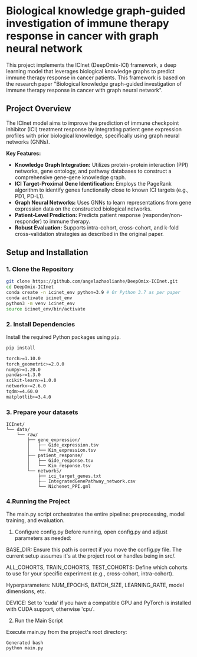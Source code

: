 
# Biological knowledge graph-guided investigation of immune therapy response in cancer with graph neural network

This project implements the ICInet (DeepOmix-ICI) framework, a deep learning model that leverages biological knowledge graphs to predict immune therapy response in cancer patients. This framework is based on the research paper "Biological knowledge graph-guided investigation of immune therapy response in cancer with graph neural network".

## Project Overview

The ICInet model aims to improve the prediction of immune checkpoint inhibitor (ICI) treatment response by integrating patient gene expression profiles with prior biological knowledge, specifically using graph neural networks (GNNs).

**Key Features:**
-   **Knowledge Graph Integration:** Utilizes protein-protein interaction (PPI) networks, gene ontology, and pathway databases to construct a comprehensive gene-gene knowledge graph.
-   **ICI Target-Proximal Gene Identification:** Employs the PageRank algorithm to identify genes functionally close to known ICI targets (e.g., PD1, PD-L1).
-   **Graph Neural Networks:** Uses GNNs to learn representations from gene expression data on the constructed biological networks.
-   **Patient-Level Prediction:** Predicts patient response (responder/non-responder) to immune therapy.
-   **Robust Evaluation:** Supports intra-cohort, cross-cohort, and k-fold cross-validation strategies as described in the original paper.


## Setup and Installation

### 1. Clone the Repository

```bash
git clone https://github.com/angelazhaolianhe/DeepOmix-ICInet.git 
cd DeepOmix-ICInet
conda create -n icinet_env python=3.9 # Or Python 3.7 as per paper
conda activate icinet_env
python3 -m venv icinet_env
source icinet_env/bin/activate 
```


### 2. Install Dependencies


Install the required Python packages using `pip`.

```bash
pip install 

torch>=1.10.0
torch_geometric>=2.0.0
numpy>=1.20.0
pandas>=1.3.0
scikit-learn>=1.0.0
networkx>=2.6.0
tqdm>=4.60.0
matplotlib>=3.4.0

```
### 3. Prepare your datasets
```
ICInet/
└── data/
    └── raw/
        ├── gene_expression/
        │   ├── Gide_expression.tsv
        │   └── Kim_expression.tsv
        ├── patient_response/
        │   ├── Gide_response.tsv
        │   └── Kim_response.tsv
        └── networks/
            ├── ici_target_genes.txt
            ├── IntegratedGenePathway_network.csv
            └── Nichenet_PPI.gml

   ```

         
### 4.Running the Project
The main.py script orchestrates the entire pipeline: preprocessing, model training, and evaluation.

1. Configure config.py
Before running, open config.py and adjust parameters as needed:

BASE_DIR: Ensure this path is correct if you move the config.py file. The current setup assumes it's at the project root or handles being in src/.


ALL_COHORTS, TRAIN_COHORTS, TEST_COHORTS: Define which cohorts to use for your specific experiment (e.g., cross-cohort, intra-cohort).


Hyperparameters: NUM_EPOCHS, BATCH_SIZE, LEARNING_RATE, model dimensions, etc.


DEVICE: Set to 'cuda' if you have a compatible GPU and PyTorch is installed with CUDA support, otherwise 'cpu'.


2. Run the Main Script


Execute main.py from the project's root directory:
```
Generated bash
python main.py
```

